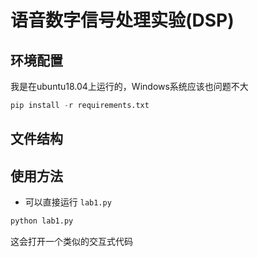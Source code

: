 # 语音数字信号处理实验(DSP)

## 环境配置

我是在ubuntu18.04上运行的，Windows系统应该也问题不大

```python
pip install -r requirements.txt
```

## 文件结构


## 使用方法

+ 可以直接运行 `lab1.py`
```python
python lab1.py
```
这会打开一个类似的交互式代码